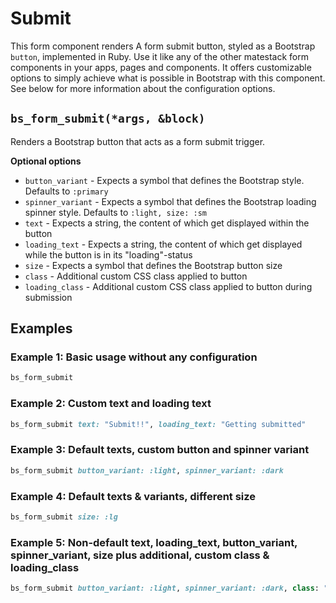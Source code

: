 # Submit

This form component renders A form submit button, styled as a Bootstrap `button`, implemented in Ruby. Use it like any of the other matestack form components in your apps, pages and components. It offers customizable options to simply achieve what is possible in Bootstrap with this component. See below for more information about the configuration options.

## `bs_form_submit(*args, &block)`

Renders a Bootstrap button that acts as a form submit trigger.

**Optional options**

* `button_variant` - Expects a symbol that defines the Bootstrap style. Defaults to `:primary`
* `spinner_variant` - Expects a symbol that defines the Bootstrap loading spinner style. Defaults to `:light, size: :sm`
* `text` - Expects a string, the content of which get displayed within the button
* `loading_text` - Expects a string, the content of which get displayed while the button is in its "loading"-status
* `size` - Expects a symbol that defines the Bootstrap button size
* `class` - Additional custom CSS class applied to button
* `loading_class` - Additional custom CSS class applied to button during submission

## Examples

### Example 1: Basic usage without any configuration

```ruby
bs_form_submit
```

### Example 2: Custom text and loading text

```ruby
bs_form_submit text: "Submit!!", loading_text: "Getting submitted"
```

### Example 3: Default texts, custom button and spinner variant

```ruby
bs_form_submit button_variant: :light, spinner_variant: :dark
```

### Example 4: Default texts & variants, different size

```ruby
bs_form_submit size: :lg
```

### Example 5: Non-default text, loading\_text, button\_variant, spinner\_variant, size plus additional, custom class & loading\_class

```ruby
bs_form_submit button_variant: :light, spinner_variant: :dark, class: "custom-submit", loading_class: "custom-submit-loading", size: :lg, text: "Submit!!", loading_text: "Getting submitted"
```

